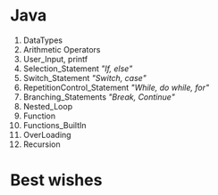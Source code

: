 # **Java**

01. DataTypes
02. Arithmetic Operators
03. User_Input, printf
04. Selection_Statement *"If, else"*
05. Switch_Statement *"Switch, case"*
06. RepetitionControl_Statement *"While, do while, for"*
07. Branching_Statements *"Break, Continue"*
08. Nested_Loop
09. Function
10. Functions_BuiltIn
11. OverLoading
12. Recursion

# **Best wishes**
